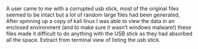 A user came to me with a corrupted usb stick, most of the original files seemed to be intact but a lot of random large files had been generated, 
After spinning up a copy of kali linux I was able to view the data in an enclosed environment (and to make sure it wasn’t windows malware!)
these files made it difficult to do anything with the USB stick as they had absorbed all the space.
Extract from terminal view of listing the usb stick.
